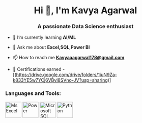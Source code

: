 <h1 align="center">Hi 👋, I'm Kavya Agarwal</h1>
<h3 align="center">A passionate Data Science enthusiast</h3>


- 🌱 I’m currently learning **AI/ML**

- 💬 Ask me about **Excel,SQL,Power BI**

- 📫 How to reach me **Kavyaaagarwal178@gmail.com**

- 📄 Certifications earned -  [(https://drive.google.com/drive/folders/1iuN9Za-k833YE5w7YCj6VBvl8SVno-JV?usp=sharing)]

<h3 align="left">Languages and Tools:</h3>
<p align = "left">
<img src="https://upload.wikimedia.org/wikipedia/commons/thumb/7/73/Microsoft_Excel_2013-2019_logo.svg/881px-Microsoft_Excel_2013-2019_logo.svg.png" alt="Ms Excel" width="50" height="50">
<img src = "https://marketplace.topdesk.com/wp-content/uploads/2018/02/powerbi-logo.png" alt=Power BI" width="50" height="50">
<img src = "https://brandslogos.com/wp-content/uploads/images/large/microsoft-sql-server-logo.png" alt="Microsoft SQL Server" width="50" height="50">
<img src = "https://upload.wikimedia.org/wikipedia/commons/thumb/c/c3/Python-logo-notext.svg/172px-Python-logo-notext.svg.png" alt= "Python" width="50" height="50">
</p>

